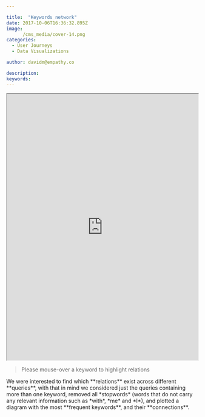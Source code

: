 ```yaml
---

title:  "Keywords network"
date: 2017-10-06T16:36:32.895Z
image:
      /cms_media/cover-14.png
categories:
  - User Journeys
  - Data Visualizations

author: davidm@empathy.co

description:
keywords:
---
```

<div class="col-sm-12" align="center">
	<iframe src="https://www.imagineyourdata.com/datavis/cbn-diagram-uk/" width="100%" height="700" framebimg-order="1" webkitallowfullscreen mozallowfullscreen allowfullscreen></iframe>
</div>

<blockquote>Please mouse-over a keyword to highlight relations</blockquote>
We were interested to find which **relations** exist across different **queries**, with that in mind we considered just the queries containing more than one keyword, removed all *stopwords* (words that do not carry any relevant information such as *with*, *me* and *I*), and plotted a diagram with the most **frequent keywords**, and their **connections**.
